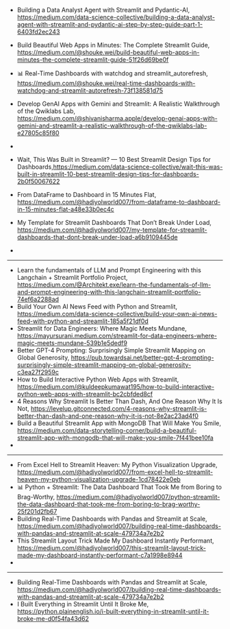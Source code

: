 

- Building a Data Analyst Agent with Streamlit and Pydantic-AI, https://medium.com/data-science-collective/building-a-data-analyst-agent-with-streamlit-and-pydantic-ai-step-by-step-guide-part-1-6403fd2ec243
- Build Beautiful Web Apps in Minutes: The Complete Streamlit Guide, https://medium.com/@shouke.wei/build-beautiful-web-apps-in-minutes-the-complete-streamlit-guide-51f26d69be0f
- 📊 Real-Time Dashboards with watchdog and streamlit_autorefresh, https://medium.com/@shouke.wei/real-time-dashboards-with-watchdog-and-streamlit-autorefresh-73f138581d75
- Develop GenAI Apps with Gemini and Streamlit: A Realistic Walkthrough of the Qwiklabs Lab, https://medium.com/@shivanisharma.apple/develop-genai-apps-with-gemini-and-streamlit-a-realistic-walkthrough-of-the-qwiklabs-lab-e27805c85f80
- 


- Wait, This Was Built in Streamlit? — 10 Best Streamlit Design Tips for Dashboards,https://medium.com/data-science-collective/wait-this-was-built-in-streamlit-10-best-streamlit-design-tips-for-dashboards-2b0f50067622
- From DataFrame to Dashboard in 15 Minutes Flat, https://medium.com/@hadiyolworld007/from-dataframe-to-dashboard-in-15-minutes-flat-a48e33b0ec4c
- My Template for Streamlit Dashboards That Don’t Break Under Load, https://medium.com/@hadiyolworld007/my-template-for-streamlit-dashboards-that-dont-break-under-load-a6b9109445de
- 

------------------------------------------------------------------------------------------------------------------------

- Learn the fundamentals of LLM and Prompt Engineering with this Langchain + Streamlit Portfolio Project, https://medium.com/@Architekt.exe/learn-the-fundamentals-of-llm-and-prompt-engineering-with-this-langchain-streamlit-portfolio-74ef6a2288ad
- Build Your Own AI News Feed with Python and Streamlit, https://medium.com/data-science-collective/build-your-own-ai-news-feed-with-python-and-streamlit-185a5f21df0d
- Streamlit for Data Engineers: Where Magic Meets Mundane, https://mayursurani.medium.com/streamlit-for-data-engineers-where-magic-meets-mundane-539b1e5dedf9
- Better GPT-4 Prompting: Surprisingly Simple Streamlit Mapping on Global Generosity, https://pub.towardsai.net/better-gpt-4-prompting-surprisingly-simple-streamlit-mapping-on-global-generosity-c3ea27f2959c
- How to Build Interactive Python Web Apps with Streamlit, https://medium.com/@kuldeepkumawat195/how-to-build-interactive-python-web-apps-with-streamlit-bc2cbfded8cf
- 4 Reasons Why Streamlit Is Better Than Dash, And One Reason Why It Is Not, https://levelup.gitconnected.com/4-reasons-why-streamlit-is-better-than-dash-and-one-reason-why-it-is-not-8e2ac23ad4f0
- Build a Beautiful Streamlit App with MongoDB That Will Make You Smile, https://medium.com/data-storytelling-corner/build-a-beautiful-streamlit-app-with-mongodb-that-will-make-you-smile-7f441bee10fa
- 
----------------------------------------------------------------------

- From Excel Hell to Streamlit Heaven: My Python Visualization Upgrade, https://medium.com/@hadiyolworld007/from-excel-hell-to-streamlit-heaven-my-python-visualization-upgrade-1cd78422e0eb
- 📊 Python + Streamlit: The Data Dashboard That Took Me from Boring to Brag-Worthy, https://medium.com/@hadiyolworld007/python-streamlit-the-data-dashboard-that-took-me-from-boring-to-brag-worthy-25f201d2fb67
- Building Real-Time Dashboards with Pandas and Streamlit at Scale, https://medium.com/@hadiyolworld007/building-real-time-dashboards-with-pandas-and-streamlit-at-scale-479734a7e2b2
- This Streamlit Layout Trick Made My Dashboard Instantly Performant, https://medium.com/@hadiyolworld007/this-streamlit-layout-trick-made-my-dashboard-instantly-performant-c7a1998e8944
- 

  
--------------------------------------------

- Building Real-Time Dashboards with Pandas and Streamlit at Scale,  https://medium.com/@hadiyolworld007/building-real-time-dashboards-with-pandas-and-streamlit-at-scale-479734a7e2b2
- I Built Everything in Streamlit Until It Broke Me, https://python.plainenglish.io/i-built-everything-in-streamlit-until-it-broke-me-d0f54fa43d62
